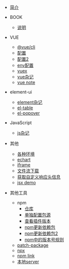 * [简介](/)


* BOOK
  * [说明](content/book/book.md)
  
 
      
* VUE
  * [@vue/cli](content/vue/cli.md)
  * [配置](content/vue/config/config.md)
  * [配置2](content/vue/config/config2.md)
  * [env配置](content/vue/config/envConfig.md)
  * [vuex](content/vue/vuex/vuex.md) 
  * [vue杂记](content/vue/vueSundry.md)
  * [vue note](content/vue/vueNote.md)
 
    
* element-ui
  * [element杂记](content/vue/element-ui/elementSundry.md)
  * [el-table](content/vue/element-ui/el-table.md)
  * [el-popover](content/vue/element-ui/el-popover.md)

   
    
* JavaScript    
  * [js杂记](content/js/JSsundry.md)
   
    
     
* 其他
  * [各种环境](content/other/各种环境.md)
  * [echart](content/other/echart/echart.md)
  * [iframe](content/other/iframe.md)
  * [文件流下载](content/other/downloadFileStream.md)
  * [获取自定义响应头信息](content/other/前端获取自定义响应头/responseHeaders.md)
  * [jsx demo](content/other/jsx/jsx.md)

  

* 其他工具
  * npm
    * [仓库](content/其他工具/npm/npm.md)
    * [单独配置包源](content/其他工具/npm/npmrc.md)
    * [查看插件版本](content/其他工具/npm/npm2.md)
    * [npm更新依赖包](content/其他工具/npm/npm3.md)
    * [npm更新依赖包2](content/其他工具/npm/npmNode.md)
    * [npm中的版本号规则](content/其他工具/npm/npmNode2.md)
  * [patch-package](content/其他工具/patchPackage.md) 
  * [npx](content/其他工具/npx.md) 
  * [npm link](content/其他工具/npmLink/npm_link.md) 
  * [本地server](content/其他工具/本地server/本地server.md) 
      
  
  